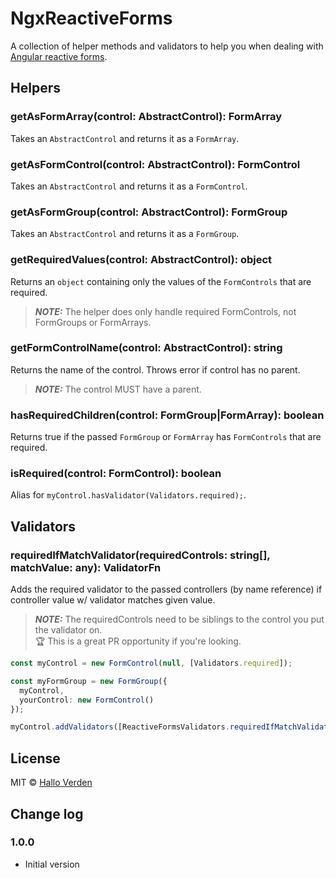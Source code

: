 # NgxReactiveForms

A collection of helper methods and validators to help you when dealing with [Angular reactive forms](https://angular.io/guide/reactive-forms).

## Helpers

### getAsFormArray(control: AbstractControl): FormArray
Takes an `AbstractControl` and returns it as a `FormArray`.

### getAsFormControl(control: AbstractControl): FormControl
Takes an `AbstractControl` and returns it as a `FormControl`.

### getAsFormGroup(control: AbstractControl): FormGroup
Takes an `AbstractControl` and returns it as a `FormGroup`.

### getRequiredValues(control: AbstractControl): object
Returns an `object` containing only the values of the `FormControls` that are required.
> **_NOTE:_**  The helper does only handle required FormControls, not FormGroups or FormArrays.

### getFormControlName(control: AbstractControl): string
Returns the name of the control. Throws error if control has no parent.
> **_NOTE:_**  The control MUST have a parent.

### hasRequiredChildren(control: FormGroup|FormArray): boolean
Returns true if the passed `FormGroup` or `FormArray` has `FormControls` that are required.

### isRequired(control: FormControl): boolean
Alias for `myControl.hasValidator(Validators.required);`.

## Validators

### requiredIfMatchValidator(requiredControls: string[], matchValue: any): ValidatorFn

Adds the required validator to the passed controllers (by name reference) if controller value w/ validator matches given value.
> **_NOTE:_**  The requiredControls need to be siblings to the control you put the validator on.  
> :trophy: This is a great PR opportunity if you're looking.

```typescript
const myControl = new FormControl(null, [Validators.required]);

const myFormGroup = new FormGroup({
  myControl,
  yourControl: new FormControl()
});

myControl.addValidators([ReactiveFormsValidators.requiredIfMatchValidator(['yourControl'], 'someValue')]);
```

## License
MIT © [Hallo Verden](https://github.com/halloverden)

## Change log

### 1.0.0
- Initial version
